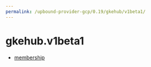 ```yaml
---
permalink: /upbound-provider-gcp/0.19/gkehub/v1beta1/
---
```


# gkehub.v1beta1



* [membership](membership.md)